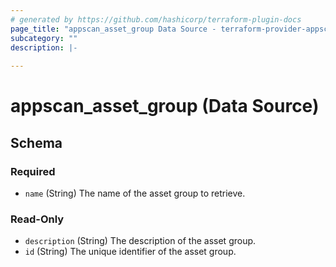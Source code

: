 ```yaml
---
# generated by https://github.com/hashicorp/terraform-plugin-docs
page_title: "appscan_asset_group Data Source - terraform-provider-appscan"
subcategory: ""
description: |-
  
---
```


# appscan_asset_group (Data Source)





<!-- schema generated by tfplugindocs -->
## Schema

### Required

- `name` (String) The name of the asset group to retrieve.

### Read-Only

- `description` (String) The description of the asset group.
- `id` (String) The unique identifier of the asset group.
